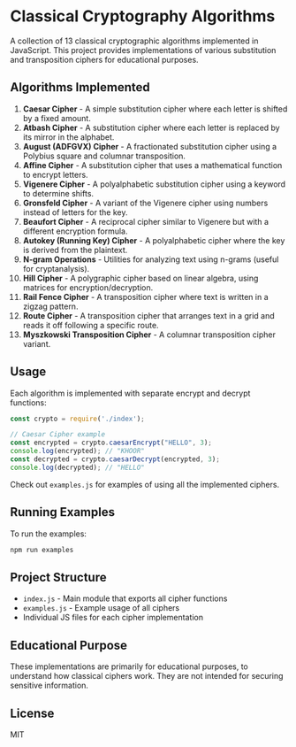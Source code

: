 # Classical Cryptography Algorithms

A collection of 13 classical cryptographic algorithms implemented in JavaScript. This project provides implementations of various substitution and transposition ciphers for educational purposes.

## Algorithms Implemented

1. **Caesar Cipher** - A simple substitution cipher where each letter is shifted by a fixed amount.
2. **Atbash Cipher** - A substitution cipher where each letter is replaced by its mirror in the alphabet.
3. **August (ADFGVX) Cipher** - A fractionated substitution cipher using a Polybius square and columnar transposition.
4. **Affine Cipher** - A substitution cipher that uses a mathematical function to encrypt letters.
5. **Vigenere Cipher** - A polyalphabetic substitution cipher using a keyword to determine shifts.
6. **Gronsfeld Cipher** - A variant of the Vigenere cipher using numbers instead of letters for the key.
7. **Beaufort Cipher** - A reciprocal cipher similar to Vigenere but with a different encryption formula.
8. **Autokey (Running Key) Cipher** - A polyalphabetic cipher where the key is derived from the plaintext.
9. **N-gram Operations** - Utilities for analyzing text using n-grams (useful for cryptanalysis).
10. **Hill Cipher** - A polygraphic cipher based on linear algebra, using matrices for encryption/decryption.
11. **Rail Fence Cipher** - A transposition cipher where text is written in a zigzag pattern.
12. **Route Cipher** - A transposition cipher that arranges text in a grid and reads it off following a specific route.
13. **Myszkowski Transposition Cipher** - A columnar transposition cipher variant.

## Usage

Each algorithm is implemented with separate encrypt and decrypt functions:

```javascript
const crypto = require('./index');

// Caesar Cipher example
const encrypted = crypto.caesarEncrypt("HELLO", 3);
console.log(encrypted); // "KHOOR"
const decrypted = crypto.caesarDecrypt(encrypted, 3);
console.log(decrypted); // "HELLO"
```

Check out `examples.js` for examples of using all the implemented ciphers.

## Running Examples

To run the examples:

```bash
npm run examples
```

## Project Structure

- `index.js` - Main module that exports all cipher functions
- `examples.js` - Example usage of all ciphers
- Individual JS files for each cipher implementation

## Educational Purpose

These implementations are primarily for educational purposes, to understand how classical ciphers work. They are not intended for securing sensitive information.

## License

MIT
